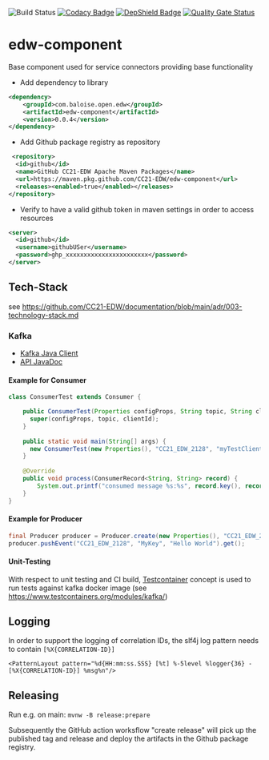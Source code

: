 ![Build Status](https://github.com/CC21-EDW/edw-component/workflows/CI/badge.svg)
[![Codacy Badge](https://app.codacy.com/project/badge/Grade/72c79a99b2c34d92b3fc495f5a455735)](https://www.codacy.com/gh/CC21-EDW/edw-component/dashboard?utm_source=github.com&amp;utm_medium=referral&amp;utm_content=CC21-EDW/edw-component&amp;utm_campaign=Badge_Grade)
[![DepShield Badge](https://depshield.sonatype.org/badges/CC21-EDW/edw-component/depshield.svg)](https://depshield.github.io)
[![Quality Gate Status](https://sonarcloud.io/api/project_badges/measure?project=CC21-EDW_edw-component&metric=alert_status)](https://sonarcloud.io/summary/new_code?id=CC21-EDW_edw-component)

# edw-component
Base component used for service connectors providing base functionality
- Add dependency to library
```XML
<dependency>
    <groupId>com.baloise.open.edw</groupId>
    <artifactId>edw-component</artifactId>
    <version>0.0.4</version>
</dependency>
```
- Add Github package registry as repository
```XML
 <repository>
  <id>github</id>
  <name>GitHub CC21-EDW Apache Maven Packages</name>
  <url>https://maven.pkg.github.com/CC21-EDW/edw-component</url>
  <releases><enabled>true</enabled></releases>
</repository>
```
- Verify to have a valid github token in maven settings in order to access resources
```XML
<server>
  <id>github</id>
  <username>githubUSer</username>
  <password>ghp_xxxxxxxxxxxxxxxxxxxxxxx</password>
</server>
`````

## Tech-Stack
see https://github.com/CC21-EDW/documentation/blob/main/adr/003-technology-stack.md

### Kafka
- [Kafka Java Client](https://docs.confluent.io/clients-kafka-java/current/overview.html)
- [API JavaDoc](https://docs.confluent.io/platform/current/clients/javadocs/javadoc/index.html)

#### Example for Consumer
```Java
class ConsumerTest extends Consumer {

    public ConsumerTest(Properties configProps, String topic, String clientId) {
      super(configProps, topic, clientId);
    }
    
    public static void main(String[] args) {
      new ConsumerTest(new Properties(), "CC21_EDW_2128", "myTestClient").run();
    }
    
    @Override 
    public void process(ConsumerRecord<String, String> record) {
        System.out.printf("consumed message %s:%s", record.key(), record.value());
    }
}
```

#### Example for Producer
```Java
final Producer producer = Producer.create(new Properties(), "CC21_EDW_2128", "stravaConnect");
producer.pushEvent("CC21_EDW_2128", "MyKey", "Hello World").get();
```

#### Unit-Testing
With respect to unit testing and CI build, [Testcontainer](https://www.testcontainers.org/test_framework_integration/junit_5/)
concept is used to run tests against kafka docker image (see https://www.testcontainers.org/modules/kafka/)

## Logging
In order to support the logging of correlation IDs, the slf4j log pattern needs to contain ```[%X{CORRELATION-ID}]```
```
<PatternLayout pattern="%d{HH:mm:ss.SSS} [%t] %-5level %logger{36} - [%X{CORRELATION-ID}] %msg%n"/>
```

## Releasing

Run e.g. on main: `mvnw -B release:prepare`

Subsequently the GitHub action worksflow "create release" will pick up the published tag and release and deploy the artifacts in the Github package registry.

